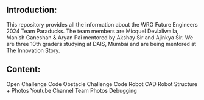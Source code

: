 ## Introduction:
This repository provides all the information about the WRO Future Engineers 2024 Team Paraducks. The team members are Micquel Devlaliwalla, Manish Ganeshan & Aryan Pai mentored by Akshay Sir and Ajinkya Sir. We are three 10th graders studying at DAIS, Mumbai and are being mentored at The Innovation Story.

## Content:
Open Challenge Code
Obstacle Challenge Code
Robot CAD
Robot Structure + Photos
Youtube Channel
Team Photos
Debugging
